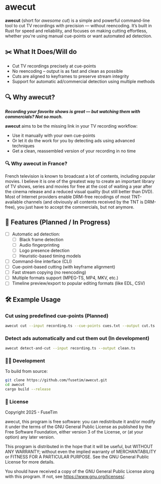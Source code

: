 # awecut

**awecut** (short for *awesome cut*) is a simple and powerful command-line tool to cut TV recordings with precision
— without reencoding. It’s built in Rust for speed and reliability, and focuses on making cutting effortless, 
whether you're using manual cue-points or want automated ad detection.

## ✂️ What It Does/Will do

- Cut TV recordings precisely at cue-points
- No reencoding – output is as fast and clean as possible
- Cuts are aligned to keyframes to preserve stream integrity
- Support for automatic ad/commercial detection using multiple methods

## 🔍 Why awecut?

***Recording your favorite shows is great — but watching them with commercials? Not so much.***

**awecut** aims to be the missing link in your TV recording workflow:

- Use it manually with your own cue-points
- Or let it do the work for you by detecting ads using advanced techniques
- Get a clean, reassembled version of your recording in no time

### 🔍 Why awecut in France?

French television is known to broadcast a lot of contents, including popular movies. I believe 
it is one of the greatest way to create an important library of TV shows, series and movies for free
at the cost of waiting a year after the cinema release and a reduced visual quality (but still better than DVD).
Most of Internet providers enable DRM-free recodings of most TNT-available channels (and obviously all 
contents received by the TNT is DRM-free), you just have to accept the commercials, but not anymore.

## 🚀 Features (Planned / In Progress)

- [ ] Automatic ad detection:
    - [ ] Black frame detection
    - [ ] Audio fingerprinting
    - [ ] Logo presence detection
    - [ ] Heuristic-based timing models
- [ ] Command-line interface (CLI)
- [ ] Cue-point-based cutting (with keyframe alignment)
- [ ] Fast stream copying (no reencoding)
- [ ] Multiple formats support (MPEG-TS, MP4, MKV, etc.)
- [ ] Timeline preview/export to popular editing formats (like EDL, CSV)

## 🛠 Example Usage

### Cut using predefined cue-points (Planned)

```bash
awecut cut --input recording.ts --cue-points cues.txt --output cut.ts
```


### Detect ads automatically and cut them out (In development)

```bash
awecut detect-and-cut --input recording.ts --output clean.ts
```

### 👷‍♂️ Development

To build from source:

```bash
git clone https://github.com/fusetim/awecut.git
cd awecut
cargo build --release
```

### 📄 License

Copyright 2025 - FuseTim

awecut, this program is free software: you can redistribute it and/or modify it under the terms of 
the GNU General Public License as published by the Free Software Foundation, either version 3 of the
License, or (at your option) any later version.

This program is distributed in the hope that it will be useful, but WITHOUT ANY WARRANTY; without 
even the implied warranty of MERCHANTABILITY or FITNESS FOR A PARTICULAR PURPOSE. See the GNU General
Public License for more details.

You should have received a copy of the GNU General Public License along with this program. If not,
see <https://www.gnu.org/licenses/>. 